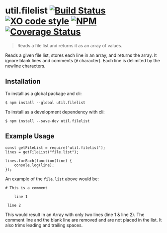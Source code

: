 # util.filelist [![Build Status](https://travis-ci.org/jmquigley/util.filelist.svg?branch=master)](https://travis-ci.org/jmquigley/util.filelist) [![XO code style](https://img.shields.io/badge/code_style-XO-5ed9c7.svg)](https://github.com/sindresorhus/xo) [![NPM](https://img.shields.io/npm/v/util.filelist.svg)](https://www.npmjs.com/package/util.filelist) [![Coverage Status](https://coveralls.io/repos/github/jmquigley/util.filelist/badge.svg?branch=master)](https://coveralls.io/github/jmquigley/util.filelist?branch=master)

> Reads a file list and returns it as an array of values.

Reads a given file list, stores each line in an array, and returns the
array.  It ignore blank lines and comments (`#` character).  Each line is
delimited by the newline characters.

## Installation

To install as a global package and cli:
```
$ npm install --global util.filelist
```

To install as a development dependency with cli:
```
$ npm install --save-dev util.filelist
```

## Example Usage
```
const getFileList = require('util.filelist');
lines = getFileList("file.list");

lines.forEach(function(line) {
    console.log(line);
});
```

An example of the `file.list` above would be:
```
# This is a comment

    line 1

 line 2

```
This would result in an Array with only two lines (line 1 & line 2).  The
comment line and the blank line are removed and are not placed in the list.  It
also trims leading and trailing spaces.
